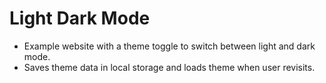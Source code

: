 # Light Dark Mode
* Example website with a theme toggle to switch between light and dark mode.
* Saves theme data in local storage and loads theme when user revisits.
